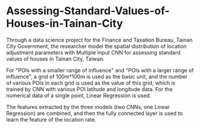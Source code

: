 # Assessing-Standard-Values-of-Houses-in-Tainan-City
Through a data science project for the Finance and Taxation Bureau, Tainan City Government, the researcher model the spatial distribution of location adjustment parameters with Multiple Input CNN for assessing standard values of houses in Tainan City, Taiwan.

For "POIs with a smaller range of influence" and "POIs with a larger range of influence", a grid of 100m*100m is used as the basic unit, and the number of various POIs in each grid is used as the value of this grid, which is trained by CNN with various POI latitude and longitude data. For the numerical data of a single point, Linear Regression is used.

The features extracted by the three models (two CNNs, one Linear Regression) are combined, and then the fully connected layer is used to learn the feature of the location rate.
